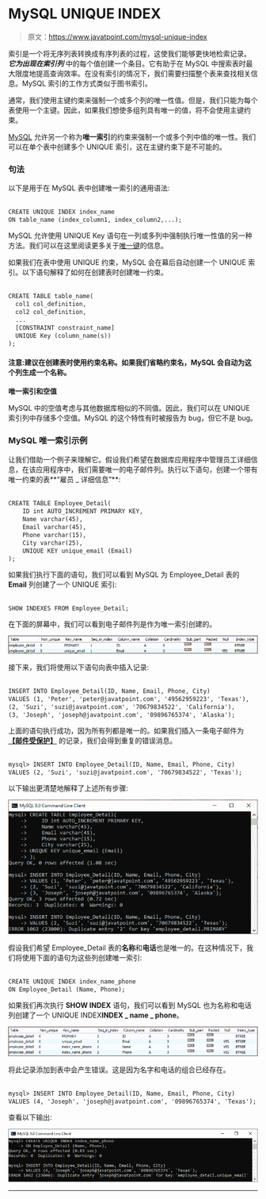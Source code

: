 # MySQL UNIQUE INDEX

> 原文：<https://www.javatpoint.com/mysql-unique-index>

索引是一个将无序列表转换成有序列表的过程，这使我们能够更快地检索记录。 ***它为出现在索引列*** 中的每个值创建一个条目。它有助于在 MySQL 中搜索表时最大限度地提高查询效率。在没有索引的情况下，我们需要扫描整个表来查找相关信息。MySQL 索引的工作方式类似于图书索引。

通常，我们使用主键约束来强制一个或多个列的唯一性值。但是，我们只能为每个表使用一个主键。因此，如果我们想使多组列具有唯一的值，将不会使用主键约束。

[MySQL](https://www.javatpoint.com/mysql-tutorial) 允许另一个称为**唯一索引**的约束来强制一个或多个列中值的唯一性。我们可以在单个表中创建多个 UNIQUE 索引，这在主键约束下是不可能的。

### 句法

以下是用于在 MySQL 表中创建唯一索引的通用语法:

```

CREATE UNIQUE INDEX index_name
ON table_name (index_column1, index_column2,...);

```

MySQL 允许使用 UNIQUE Key 语句在一列或多列中强制执行唯一性值的另一种方法。我们可以在这里阅读更多关于[唯一键](https://www.javatpoint.com/mysql-unique-key)的信息。

如果我们在表中使用 UNIQUE 约束，MySQL 会在幕后自动创建一个 UNIQUE 索引。以下语句解释了如何在创建表时创建唯一约束。

```

CREATE TABLE table_name(  
  col1 col_definition,  
  col2 col_definition,  
  ...  
  [CONSTRAINT constraint_name]  
  UNIQUE Key (column_name(s))  
);  

```

#### 注意:建议在创建表时使用约束名称。如果我们省略约束名，MySQL 会自动为这个列生成一个名称。

**唯一索引和空值**

MySQL 中的空值考虑与其他数据库相似的不同值。因此，我们可以在 UNIQUE 索引列中存储多个空值。MySQL 的这个特性有时被报告为 bug，但它不是 bug。

### MySQL 唯一索引示例

让我们借助一个例子来理解它。假设我们希望在数据库应用程序中管理员工详细信息，在该应用程序中，我们需要唯一的电子邮件列。执行以下语句，创建一个带有唯一约束的表**“雇员 _ 详细信息”**:

```

CREATE TABLE Employee_Detail(  
    ID int AUTO_INCREMENT PRIMARY KEY,   
    Name varchar(45),   
    Email varchar(45),  
    Phone varchar(15),   
    City varchar(25),
    UNIQUE KEY unique_email (Email)
);

```

如果我们执行下面的语句，我们可以看到 MySQL 为 Employee_Detail 表的 **Email** 列创建了一个 UNIQUE 索引:

```

SHOW INDEXES FROM Employee_Detail;

```

在下面的屏幕中，我们可以看到电子邮件列是作为唯一索引创建的。

![MySQL UNIQUE INDEX](img/92ed7f307162ce039dc95fe9014af9e8.png)

接下来，我们将使用以下语句向表中插入记录:

```

INSERT INTO Employee_Detail(ID, Name, Email, Phone, City)  
VALUES (1, 'Peter', 'peter@javatpoint.com', '49562959223', 'Texas'),  
(2, 'Suzi', 'suzi@javatpoint.com', '70679834522', 'California'),  
(3, 'Joseph', 'joseph@javatpoint.com', '09896765374', 'Alaska');

```

上面的语句执行成功，因为所有列都是唯一的。如果我们插入一条电子邮件为 **[【邮件受保护】](/cdn-cgi/l/email-protection)** 的记录，我们会得到重复的错误消息。

```

mysql> INSERT INTO Employee_Detail(ID, Name, Email, Phone, City) 
VALUES (2, 'Suzi', 'suzi@javatpoint.com', '70679834522', 'Texas');  

```

以下输出更清楚地解释了上述所有步骤:

![MySQL UNIQUE INDEX](img/8f0636dc1d6d8c9fbf3e6d8403397a7f.png)

假设我们希望 Employee_Detail 表的**名称**和**电话**也是唯一的。在这种情况下，我们将使用下面的语句为这些列创建唯一索引:

```

CREATE UNIQUE INDEX index_name_phone
ON Employee_Detail (Name, Phone);

```

如果我们再次执行 **SHOW INDEX** 语句，我们可以看到 MySQL 也为名称和电话列创建了一个 UNIQUE INDEX**INDEX _ name _ phone**。

![MySQL UNIQUE INDEX](img/8432e1bfb80e85a953dca3994fd33aee.png)

将此记录添加到表中会产生错误。这是因为名字和电话的组合已经存在。

```

mysql> INSERT INTO Employee_Detail(ID, Name, Email, Phone, City) 
VALUES (4, 'Joseph', 'joseph@javatpoint.com', '09896765374', 'Texas');  

```

查看以下输出:

![MySQL UNIQUE INDEX](img/f5de4e13026e2ba289688981cde30958.png)

* * *